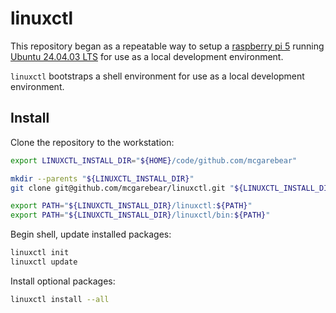 # linuxctl

This repository began as a repeatable way to setup a
[raspberry pi 5](https://www.raspberrypi.com/products/raspberry-pi-5/)
running
[Ubuntu 24.04.03 LTS](https://ubuntu.com/download/raspberry-pi)
for use as a local development environment.

`linuxctl` bootstraps a shell environment for use as a local development
environment.

## Install

Clone the repository to the workstation:

```bash
export LINUXCTL_INSTALL_DIR="${HOME}/code/github.com/mcgarebear"

mkdir --parents "${LINUXCTL_INSTALL_DIR}"
git clone git@github.com/mcgarebear/linuxctl.git "${LINUXCTL_INSTALL_DIR}/linuxctl"

export PATH="${LINUXCTL_INSTALL_DIR}/linuxctl:${PATH}"
export PATH="${LINUXCTL_INSTALL_DIR}/linuxctl/bin:${PATH}"
```

Begin shell, update installed packages:

```bash
linuxctl init
linuxctl update
```

Install optional packages:

```bash
linuxctl install --all
```
